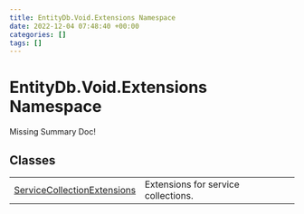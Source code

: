 ```yaml
---
title: EntityDb.Void.Extensions Namespace
date: 2022-12-04 07:48:40 +00:00
categories: []
tags: []
---
```


# EntityDb.Void.Extensions Namespace
Missing Summary Doc!
## Classes
<table><tr><td><a href='/dotnet/entitydb.void.extensions.servicecollectionextensions'>ServiceCollectionExtensions</a></td><td>
Extensions for service collections.
</td></tr></table>
